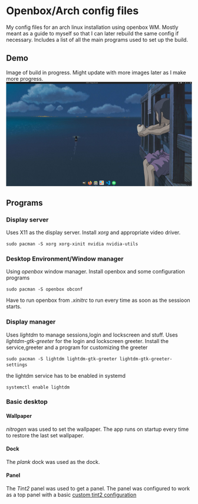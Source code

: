 # Openbox/Arch config files
My config files for an arch linux installation using openbox WM. Mostly meant as a guide to myself so that I can later rebuild the same config if necessary. Includes a list of all the main programs used to set up the build.

## Demo
Image of build in progress. Might update with more images later as I make more progress.
![Image of build in progress](demo_images/openbox_desktop_demo.png)

## Programs

### Display server
Uses X11 as the display server. Install _xorg_ and appropriate video driver.
```
sudo pacman -S xorg xorg-xinit nvidia nvidia-utils
```

### Desktop Environment/Window manager
Using _openbox_ window manager. Install openbox and some configuration programs
```
sudo pacman -S openbox obconf
```
Have to run openbox from _.xinitrc_ to run every time as soon as the sessioon starts.

### Display manager
Uses _lightdm_ to manage sessions,login and lockscreen and stuff. Uses _lightdm-gtk-greeter_ for the login and lockscreen greeter. Install the service,greeter and a program for customizing the greeter
```
sudo pacman -S lightdm lightdm-gtk-greeter lightdm-gtk-greeter-settings
```
the lightdm service has to be enabled in systemd
```
systemctl enable lightdm
```
### Basic desktop
#### Wallpaper
_nitrogen_ was used to set the wallpaper. The app runs on startup every time to restore the last set wallpaper. 
#### Dock
The _plank_ dock was used as the dock. 
#### Panel
The _Tint2_ panel was used to get a panel. The panel was configured to work as a top panel with a basic [custom tint2 configuration](tint2/)